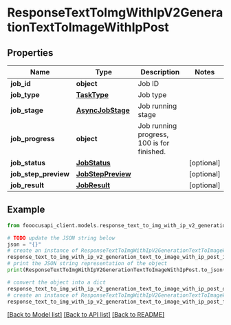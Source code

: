 # ResponseTextToImgWithIpV2GenerationTextToImageWithIpPost


## Properties

Name | Type | Description | Notes
------------ | ------------- | ------------- | -------------
**job_id** | **object** | Job ID | 
**job_type** | [**TaskType**](TaskType.md) | Job type | 
**job_stage** | [**AsyncJobStage**](AsyncJobStage.md) | Job running stage | 
**job_progress** | **object** | Job running progress, 100 is for finished. | 
**job_status** | [**JobStatus**](JobStatus.md) |  | [optional] 
**job_step_preview** | [**JobStepPreview**](JobStepPreview.md) |  | [optional] 
**job_result** | [**JobResult**](JobResult.md) |  | [optional] 

## Example

```python
from fooocusapi_client.models.response_text_to_img_with_ip_v2_generation_text_to_image_with_ip_post import ResponseTextToImgWithIpV2GenerationTextToImageWithIpPost

# TODO update the JSON string below
json = "{}"
# create an instance of ResponseTextToImgWithIpV2GenerationTextToImageWithIpPost from a JSON string
response_text_to_img_with_ip_v2_generation_text_to_image_with_ip_post_instance = ResponseTextToImgWithIpV2GenerationTextToImageWithIpPost.from_json(json)
# print the JSON string representation of the object
print(ResponseTextToImgWithIpV2GenerationTextToImageWithIpPost.to_json())

# convert the object into a dict
response_text_to_img_with_ip_v2_generation_text_to_image_with_ip_post_dict = response_text_to_img_with_ip_v2_generation_text_to_image_with_ip_post_instance.to_dict()
# create an instance of ResponseTextToImgWithIpV2GenerationTextToImageWithIpPost from a dict
response_text_to_img_with_ip_v2_generation_text_to_image_with_ip_post_form_dict = response_text_to_img_with_ip_v2_generation_text_to_image_with_ip_post.from_dict(response_text_to_img_with_ip_v2_generation_text_to_image_with_ip_post_dict)
```
[[Back to Model list]](../README.md#documentation-for-models) [[Back to API list]](../README.md#documentation-for-api-endpoints) [[Back to README]](../README.md)


